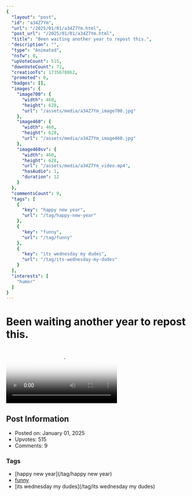 ```yaml
---
{
  "layout": "post",
  "id": "a34Z7Ym",
  "url": "/2025/01/01/a34Z7Ym.html",
  "post_url": "/2025/01/01/a34Z7Ym.html",
  "title": "Been waiting another year to repost this.",
  "description": "",
  "type": "Animated",
  "nsfw": 0,
  "upVoteCount": 515,
  "downVoteCount": 71,
  "creationTs": 1735678862,
  "promoted": 0,
  "badges": [],
  "images": {
    "image700": {
      "width": 460,
      "height": 628,
      "url": "/assets/media/a34Z7Ym_image700.jpg"
    },
    "image460": {
      "width": 460,
      "height": 628,
      "url": "/assets/media/a34Z7Ym_image460.jpg"
    },
    "image460sv": {
      "width": 460,
      "height": 628,
      "url": "/assets/media/a34Z7Ym_video.mp4",
      "hasAudio": 1,
      "duration": 12
    }
  },
  "commentsCount": 9,
  "tags": [
    {
      "key": "happy new year",
      "url": "/tag/happy-new-year"
    },
    {
      "key": "funny",
      "url": "/tag/funny"
    },
    {
      "key": "its wednesday my dudes",
      "url": "/tag/its-wednesday-my-dudes"
    }
  ],
  "interests": [
    "humor"
  ]
}
---
```


# Been waiting another year to repost this.

<video controls playsinline loop poster="/assets/media/a34Z7Ym_image460.jpg">
  <source src="/assets/media/a34Z7Ym_video.mp4" type="video/mp4">
  Your browser does not support the video tag.
</video>

## Post Information

- Posted on: January 01, 2025
- Upvotes: 515
- Comments: 9

### Tags

- [happy new year](/tag/happy new year)
- [funny](/tag/funny)
- [its wednesday my dudes](/tag/its wednesday my dudes)
